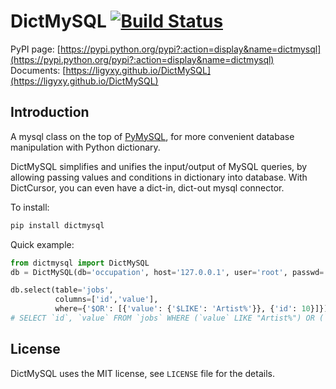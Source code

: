 # DictMySQL [![Build Status](https://travis-ci.org/ligyxy/DictMySQL.svg?branch=master)](https://travis-ci.org/ligyxy/DictMySQL)
PyPI page: [https://pypi.python.org/pypi?:action=display&name=dictmysql](https://pypi.python.org/pypi?:action=display&name=dictmysql)
Documents: [https://ligyxy.github.io/DictMySQL](https://ligyxy.github.io/DictMySQL)

## Introduction
A mysql class on the top of [PyMySQL](https://github.com/PyMySQL/PyMySQL), for more convenient database manipulation with Python dictionary.

DictMySQL simplifies and unifies the input/output of MySQL queries, by allowing passing values and conditions in dictionary into database. With DictCursor, you can even have a dict-in, dict-out mysql connector.

To install:
```bash
pip install dictmysql
```

Quick example:
```python
from dictmysql import DictMySQL
db = DictMySQL(db='occupation', host='127.0.0.1', user='root', passwd='')

db.select(table='jobs',
          columns=['id','value'],
          where={'$OR': [{'value': {'$LIKE': 'Artist%'}}, {'id': 10}]})
# SELECT `id`, `value` FROM `jobs` WHERE (`value` LIKE "Artist%") OR (`id` = 10);
```

## License

DictMySQL uses the MIT license, see `LICENSE` file for the details.
